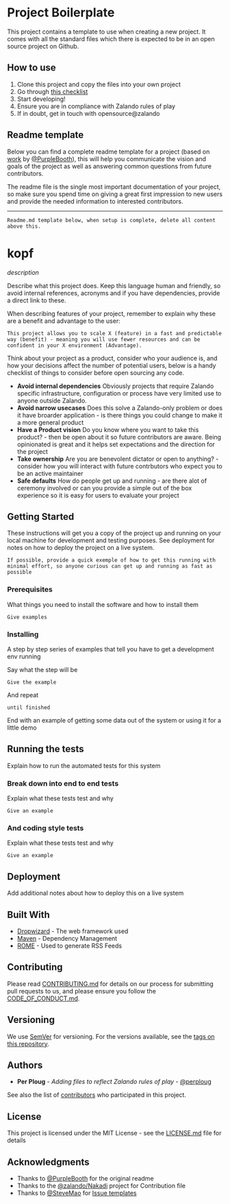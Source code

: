 # Project Boilerplate

This project contains a template to use when creating a new project. It comes with all the standard files which there is expected to be in an open source project on Github. 

## How to use

1. Clone this project and copy the files into your own project
2. Go through [this checklist](../../issues/1)
3. Start developing!
4. Ensure you are in compliance with Zalando rules of play
5. If in doubt, get in touch with opensource@zalando

## Readme template

Below you can find a complete readme template for a project (based on [work](https://gist.github.com/PurpleBooth/109311bb0361f32d87a2) by [@PurpleBooth](https://github.com/PurpleBooth)), this will help you communicate the vision and goals of the project as well as answering common questions from future contributors.

The readme file is the single most important documentation of your project, so make sure you spend time on giving a great first impression to new users and provide the needed information to interested contributors.


---- 

```
Readme.md template below, when setup is complete, delete all content above this.
```


# kopf

_description_

Describe what this project does. Keep this language human and friendly, so avoid internal references, acronyms and if you 
have dependencies, provide a direct link to these.

When describing features of your project, remember to explain why these are a benefit and advantage to the user:

```
This project allows you to scale X (feature) in a fast and predictable way (benefit) - meaning you will use fewer resources and can be confident in your X environment (Advantage).
```

Think about your project as a product, consider who your audience is, and how your decisions affect the number of potential users, below is a handy checklist of things to consider before open sourcing any code. 

- **Avoid internal dependencies** Obviously projects that require Zalando specific infrastructure, configuration or process have very limited use to anyone outside Zalando. 
- **Avoid narrow usecases** Does this solve a Zalando-only problem or does it have broarder application - is there things you could change to make it a more general product
- **Have a Product vision** Do you know where you want to take this product? - then be open about it so future contributors are aware. Being opinionated is great and it helps set expectations and the direction for the project
- **Take ownership** Are you are benevolent dictator or open to anything? - consider how you will interact with future contrbutors who expect you to be an active maintainer
- **Safe defaults** How do people get up and running - are there alot of ceremony involved or can you provide a simple out of the box experience so it is easy for users to evaluate your project


## Getting Started

These instructions will get you a copy of the project up and running on your local machine for development and testing purposes. See deployment for notes on how to deploy the project on a live system.

```
If possible, provide a quick exemple of how to get this running with minimal effort, so anyone curious can get up and running as fast as possible 
```

### Prerequisites

What things you need to install the software and how to install them

```
Give examples
```

### Installing

A step by step series of examples that tell you have to get a development env running

Say what the step will be

```
Give the example
```

And repeat

```
until finished
```

End with an example of getting some data out of the system or using it for a little demo

## Running the tests

Explain how to run the automated tests for this system

### Break down into end to end tests

Explain what these tests test and why

```
Give an example
```

### And coding style tests

Explain what these tests test and why

```
Give an example
```

## Deployment

Add additional notes about how to deploy this on a live system

## Built With

* [Dropwizard](http://www.dropwizard.io/1.0.2/docs/) - The web framework used
* [Maven](https://maven.apache.org/) - Dependency Management
* [ROME](https://rometools.github.io/rome/) - Used to generate RSS Feeds

## Contributing

Please read [CONTRIBUTING.md](CONTRIBUTING.md) for details on our process for submitting pull requests to us, and please ensure
you follow the [CODE_OF_CONDUCT.md](CODE_OF_CONDUCT.md).

## Versioning

We use [SemVer](http://semver.org/) for versioning. For the versions available, see the [tags on this repository](https://github.com/zalando-incubator/kopf/tags). 

## Authors

* **Per Ploug** - *Adding files to reflect Zalando rules of play* - [@perploug](https://github.com/perploug)

See also the list of [contributors](CONTRIBUTORS) who participated in this project.

## License

This project is licensed under the MIT License - see the [LICENSE.md](LICENSE.md) file for details

## Acknowledgments

* Thanks to [@PurpleBooth](https://github.com/PurpleBooth) for the original readme
* Thanks to the [@zalando/Nakadi](https://github.com/zalando/nakadi) project for Contribution file
* Thanks to [@SteveMao](https://github.com/stevemao) for [Issue templates](https://github.com/stevemao/github-issue-templates)
